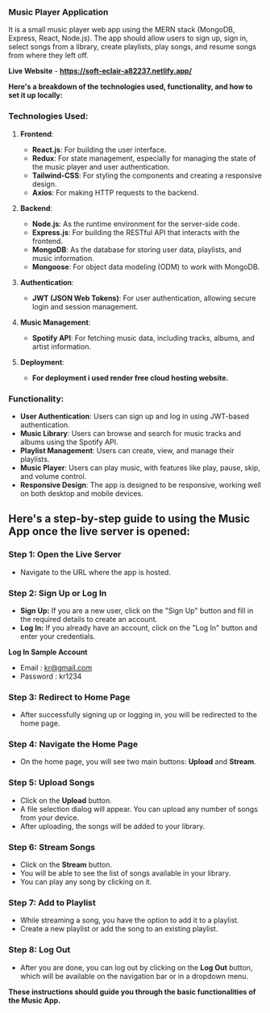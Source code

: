 ### Music Player Application

It is a small music player web app using the MERN stack (MongoDB, Express, React, Node.js). The app should allow users to sign up, sign in, select songs from a library, create playlists, play songs, and resume songs from where they left off.

**Live Website** - **https://soft-eclair-a82237.netlify.app/**

**Here's a breakdown of the technologies used, functionality, and how to set it up locally:**

### Technologies Used:

1. **Frontend**:

   - **React.js**: For building the user interface.
   - **Redux**: For state management, especially for managing the state of the music player and user authentication.
   - **Tailwind-CSS**: For styling the components and creating a responsive design.
   - **Axios**: For making HTTP requests to the backend.

2. **Backend**:

   - **Node.js**: As the runtime environment for the server-side code.
   - **Express.js**: For building the RESTful API that interacts with the frontend.
   - **MongoDB**: As the database for storing user data, playlists, and music information.
   - **Mongoose**: For object data modeling (ODM) to work with MongoDB.

3. **Authentication**:

   - **JWT (JSON Web Tokens)**: For user authentication, allowing secure login and session management.

4. **Music Management**:

   - **Spotify API**: For fetching music data, including tracks, albums, and artist information.

5. **Deployment**:
   - **For deployment i used render free cloud hosting website.**

### Functionality:

- **User Authentication**: Users can sign up and log in using JWT-based authentication.
- **Music Library**: Users can browse and search for music tracks and albums using the Spotify API.
- **Playlist Management**: Users can create, view, and manage their playlists.
- **Music Player**: Users can play music, with features like play, pause, skip, and volume control.
- **Responsive Design**: The app is designed to be responsive, working well on both desktop and mobile devices.

## Here's a step-by-step guide to using the Music App once the live server is opened:

### Step 1: Open the Live Server

- Navigate to the URL where the app is hosted.

### Step 2: Sign Up or Log In

- **Sign Up:** If you are a new user, click on the "Sign Up" button and fill in the required details to create an account.
- **Log In:** If you already have an account, click on the "Log In" button and enter your credentials.

**Log In Sample Account**

- Email : kr@gmail.com
- Password : kr1234

### Step 3: Redirect to Home Page

- After successfully signing up or logging in, you will be redirected to the home page.

### Step 4: Navigate the Home Page

- On the home page, you will see two main buttons: **Upload** and **Stream**.

### Step 5: Upload Songs

- Click on the **Upload** button.
- A file selection dialog will appear. You can upload any number of songs from your device.
- After uploading, the songs will be added to your library.

### Step 6: Stream Songs

- Click on the **Stream** button.
- You will be able to see the list of songs available in your library.
- You can play any song by clicking on it.

### Step 7: Add to Playlist

- While streaming a song, you have the option to add it to a playlist.
- Create a new playlist or add the song to an existing playlist.

### Step 8: Log Out

- After you are done, you can log out by clicking on the **Log Out** button, which will be available on the navigation bar or in a dropdown menu.

**These instructions should guide you through the basic functionalities of the Music App.**
